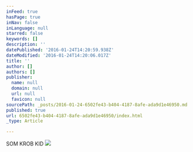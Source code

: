 ```yaml
---
inFeed: true
hasPage: true
inNav: false
inLanguage: null
starred: false
keywords: []
description: ''
datePublished: '2016-01-24T14:20:59.938Z'
dateModified: '2016-01-24T14:20:06.017Z'
title: ''
author: []
authors: []
publisher:
  name: null
  domain: null
  url: null
  favicon: null
sourcePath: _posts/2016-01-24-6502fe43-b404-4187-8afe-ada9d1e46950.md
published: true
url: 6502fe43-b404-4187-8afe-ada9d1e46950/index.html
_type: Article

---
```

SOM KROB KID ![](https://the-grid-user-content.s3-us-west-2.amazonaws.com/ed1571af-5bf7-4955-9fa6-9793ddcf8b94.png)